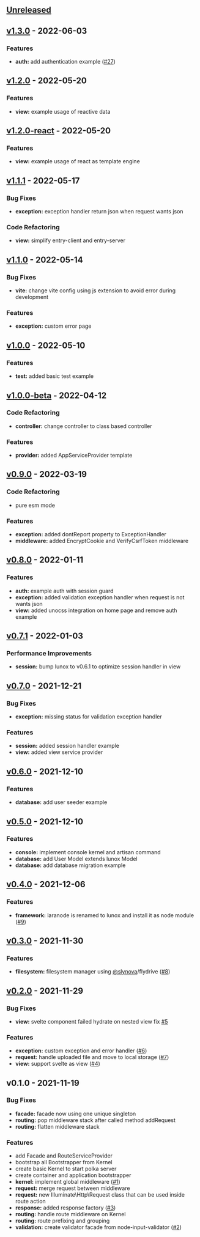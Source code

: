 <a name="unreleased"></a>
## [Unreleased]


<a name="v1.3.0"></a>
## [v1.3.0] - 2022-06-03
### Features
- **auth:** add authentication example ([#27](https://github.com/kodepintar/lunox/issues/27))


<a name="v1.2.0"></a>
## [v1.2.0] - 2022-05-20
### Features
- **view:** example usage of reactive data


<a name="v1.2.0-react"></a>
## [v1.2.0-react] - 2022-05-20
### Features
- **view:** example usage of react as template engine


<a name="v1.1.1"></a>
## [v1.1.1] - 2022-05-17
### Bug Fixes
- **exception:** exception handler return json when request wants json

### Code Refactoring
- **view:** simplify entry-client and entry-server


<a name="v1.1.0"></a>
## [v1.1.0] - 2022-05-14
### Bug Fixes
- **vite:** change vite config using js extension to avoid error during development

### Features
- **exception:** custom error page


<a name="v1.0.0"></a>
## [v1.0.0] - 2022-05-10
### Features
- **test:** added basic test example


<a name="v1.0.0-beta"></a>
## [v1.0.0-beta] - 2022-04-12
### Code Refactoring
- **controller:** change controller to class based controller

### Features
- **provider:** added AppServiceProvider template


<a name="v0.9.0"></a>
## [v0.9.0] - 2022-03-19
### Code Refactoring
- pure esm mode

### Features
- **exception:** added dontReport property to ExceptionHandler
- **middleware:** added EncryptCookie and VerifyCsrfToken middleware


<a name="v0.8.0"></a>
## [v0.8.0] - 2022-01-11
### Features
- **auth:** example auth with session guard
- **exception:** added validation exception handler when request is not wants json
- **view:** added unocss integration on home page and remove auth example


<a name="v0.7.1"></a>
## [v0.7.1] - 2022-01-03
### Performance Improvements
- **session:** bump lunox to v0.6.1 to optimize session handler in view


<a name="v0.7.0"></a>
## [v0.7.0] - 2021-12-21
### Bug Fixes
- **exception:** missing status for validation exception handler

### Features
- **session:** added session handler example
- **view:** added view service provider


<a name="v0.6.0"></a>
## [v0.6.0] - 2021-12-10
### Features
- **database:** add user seeder example


<a name="v0.5.0"></a>
## [v0.5.0] - 2021-12-10
### Features
- **console:** implement console kernel and artisan command
- **database:** add User Model extends lunox Model
- **database:** add database migration example


<a name="v0.4.0"></a>
## [v0.4.0] - 2021-12-06
### Features
- **framework:** laranode is renamed to lunox and install it as node module ([#9](https://github.com/kodepintar/lunox/issues/9))


<a name="v0.3.0"></a>
## [v0.3.0] - 2021-11-30
### Features
- **filesystem:** filesystem manager using [@slynova](https://github.com/slynova)/flydrive ([#8](https://github.com/kodepintar/lunox/issues/8))


<a name="v0.2.0"></a>
## [v0.2.0] - 2021-11-29
### Bug Fixes
- **view:** svelte component failed hydrate on nested view fix [#5](https://github.com/kodepintar/lunox/issues/5)

### Features
- **exception:** custom exception and error handler ([#6](https://github.com/kodepintar/lunox/issues/6))
- **request:** handle uploaded file and move to local storage ([#7](https://github.com/kodepintar/lunox/issues/7))
- **view:** support svelte as view ([#4](https://github.com/kodepintar/lunox/issues/4))


<a name="v0.1.0"></a>
## v0.1.0 - 2021-11-19
### Bug Fixes
- **facade:** facade now using one unique singleton
- **routing:** pop middleware stack after called method addRequest
- **routing:** flatten middleware stack

### Features
- add Facade and RouteServiceProvider
- bootstrap all Bootstrapper from Kernel
- create basic Kernel to start polka server
- create container and application bootstrapper
- **kernel:** implement global middleware ([#1](https://github.com/kodepintar/lunox/issues/1))
- **request:** merge request between middleware
- **request:** new Illuminate\Http\Request class that can be used inside route action
- **response:** added response factory ([#3](https://github.com/kodepintar/lunox/issues/3))
- **routing:** handle route middleware on Kernel
- **routing:** route prefixing and grouping
- **validation:** create validator facade from node-input-validator ([#2](https://github.com/kodepintar/lunox/issues/2))


[Unreleased]: https://github.com/kodepintar/lunox/compare/v1.3.0...HEAD
[v1.3.0]: https://github.com/kodepintar/lunox/compare/v1.2.0...v1.3.0
[v1.2.0]: https://github.com/kodepintar/lunox/compare/v1.2.0-react...v1.2.0
[v1.2.0-react]: https://github.com/kodepintar/lunox/compare/v1.1.1...v1.2.0-react
[v1.1.1]: https://github.com/kodepintar/lunox/compare/v1.1.0...v1.1.1
[v1.1.0]: https://github.com/kodepintar/lunox/compare/v1.0.0...v1.1.0
[v1.0.0]: https://github.com/kodepintar/lunox/compare/v1.0.0-beta...v1.0.0
[v1.0.0-beta]: https://github.com/kodepintar/lunox/compare/v0.9.0...v1.0.0-beta
[v0.9.0]: https://github.com/kodepintar/lunox/compare/v0.8.0...v0.9.0
[v0.8.0]: https://github.com/kodepintar/lunox/compare/v0.7.1...v0.8.0
[v0.7.1]: https://github.com/kodepintar/lunox/compare/v0.7.0...v0.7.1
[v0.7.0]: https://github.com/kodepintar/lunox/compare/v0.6.0...v0.7.0
[v0.6.0]: https://github.com/kodepintar/lunox/compare/v0.5.0...v0.6.0
[v0.5.0]: https://github.com/kodepintar/lunox/compare/v0.4.0...v0.5.0
[v0.4.0]: https://github.com/kodepintar/lunox/compare/v0.3.0...v0.4.0
[v0.3.0]: https://github.com/kodepintar/lunox/compare/v0.2.0...v0.3.0
[v0.2.0]: https://github.com/kodepintar/lunox/compare/v0.1.0...v0.2.0
